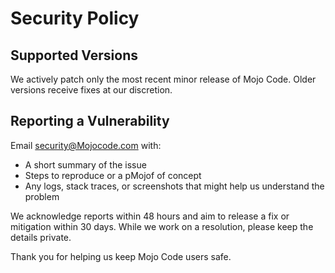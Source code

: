 # Security Policy

## Supported Versions

We actively patch only the most recent minor release of Mojo Code. Older versions receive fixes at our discretion.

## Reporting a Vulnerability

Email security@Mojocode.com with:

- A short summary of the issue
- Steps to reproduce or a pMojof of concept
- Any logs, stack traces, or screenshots that might help us understand the problem

We acknowledge reports within 48 hours and aim to release a fix or mitigation within 30 days. While we work on a resolution, please keep the details private.

Thank you for helping us keep Mojo Code users safe.
